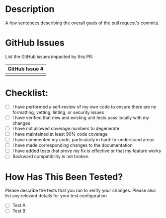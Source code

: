 # Description
A few sentences describing the overall goals of the pull request's commits.

# GitHub Issues
List the GitHub issues impacted by this PR:

| GitHub Issue # |
| -------------- |
|                |

# Checklist:

- [ ] I have performed a self-review of my own code to ensure there are no formatting, vetting, linting, or security issues
- [ ] I have verified that new and existing unit tests pass locally with my changes
- [ ] I have not allowed coverage numbers to degenerate
- [ ] I have maintained at least 90% code coverage
- [ ] I have commented my code, particularly in hard-to-understand areas
- [ ] I have made corresponding changes to the documentation
- [ ] I have added tests that prove my fix is effective or that my feature works
- [ ] Backward compatibility is not broken

# How Has This Been Tested?
Please describe the tests that you ran to verify your changes. Please also list any relevant details for your test configuration

- [ ] Test A
- [ ] Test B
